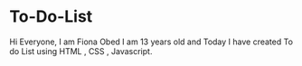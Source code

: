 # To-Do-List
Hi Everyone, I am Fiona Obed I am 13 years old and Today I have created To do List using HTML , CSS , Javascript.
